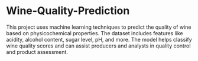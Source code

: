 # Wine-Quality-Prediction
This project uses machine learning techniques to predict the quality of wine based on physicochemical properties. The dataset includes features like acidity, alcohol content, sugar level, pH, and more. The model helps classify wine quality scores and can assist producers and analysts in quality control and product assessment.
